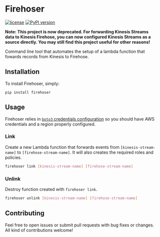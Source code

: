 # Firehoser

[![license](https://img.shields.io/github/license/mashape/apistatus.svg)](LICENSE)
[![PyPI version](https://badge.fury.io/py/firehoser.svg)](https://pypi.python.org/pypi/firehoser)


__Note: This project is now deprecated. For forwarding Kinesis Streams data to Kinesis Firehose, you can now configured Kinesis Streams as a source directly. You may still find this project useful for other reasons!__

Command line tool that automates the setup of a lambda function that fowards records from Kinesis to Firehose.

## Installation

To install Firehoser, simply:

```
pip install firehoser
```

## Usage

Firehoser relies in [`boto3` credentials configuration][credentials] so you should have AWS credentials and a region properly configured.

### Link

Create a new Lambda function that forwards events from `[kinesis-stream-name]` to `[firehose-stream-name]`. It will also creates the required roles and policies.

```bash
firehoser link [kinesis-stream-name] [firehose-stream-name]
```

### Unlink

Destroy function created with `firehoser link`.

```bash
firehoser unlink [kinesis-stream-name] [firehose-stream-name]
```

[credentials]: https://boto3.readthedocs.io/en/latest/guide/configuration.html

## Contributing

Feel free to open issues or submit pull requests with bug fixes or changes. All kind of contributions welcome!
